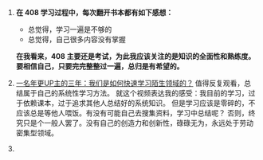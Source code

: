 1. **在 408 学习过程中，每次翻开书本都有如下感想：**
   - 总觉得，学习一遍是不够的
   - 总觉得，自己很多内容没有掌握

   **在我看来，408 主要还是考试，为此我应该关注的是知识的全面性和熟练度。要相信自己，只要完完整整过一遍，总归是有希望的。**


2. [一名年更UP主的三年：我们是如何快速学习陌生领域的？](https://www.bilibili.com/video/BV1QnGhzpEfF)
   值得反复观看，总结属于自己的系统性学习方法。
   就这个视频表达我的感受：我目前的学习，过于依赖课本，过于追求其他人总结好的系统知识。
   但是学习应该是零碎的，不应该总是等他人喂饭。有没有可能自己去搜集资料，学习中总结呢？
   否则，终究只是个一般人罢了。没有自己的创造力和创新性，碌碌无为，永远处于劳动密集型领域。


3. 
